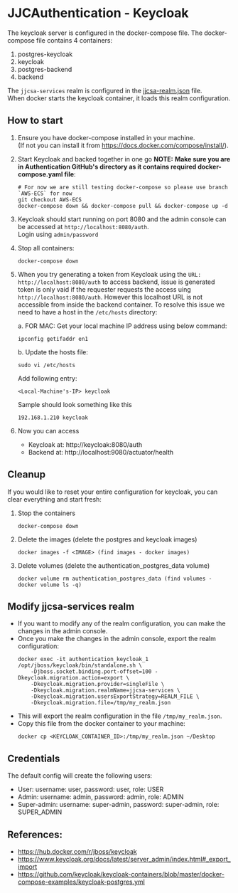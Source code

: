 # JJCAuthentication - Keycloak

The keycloak server is configured in the docker-compose file. The docker-compose file contains 4 containers:
1) postgres-keycloak
2) keycloak
3) postgres-backend
4) backend

The `jjcsa-services` realm is configured in the [jjcsa-realm.json](jjcsa-realm.json) file.  
When docker starts the keycloak container, it loads this realm configuration.

## How to start

1. Ensure you have docker-compose installed in your machine.  
    (If not you can install it from https://docs.docker.com/compose/install/).

2. Start Keycloak and backed together in one go
   **NOTE:** **Make sure you are in Authentication GitHub's directory as it contains required docker-compose.yaml file**:
    ```commandline
    # For now we are still testing docker-compose so please use branch `AWS-ECS` for now
    git checkout AWS-ECS
    docker-compose down && docker-compose pull && docker-compose up -d
    ```

3. Keycloak should start running on port 8080 and the admin console can be accessed at `http://localhost:8080/auth`.  
    Login using `admin/password`

4. Stop all containers:
    ```commandline
    docker-compose down
    ```

5. When you try generating a token from Keycloak using the `URL: http://localhost:8080/auth` to access backend, issue is generated token is only vaid if the requester requests the access uing `http://localhost:8080/auth`.
However this localhost URL is not accessible from inside the backend container. 
To resolve this issue we need to have a host in the `/etc/hosts` directory:

   a. FOR MAC: Get your local machine IP address using below command:
    ```
    ipconfig getifaddr en1
    ```
    
   b. Update the hosts file:
    ```commandline
    sudo vi /etc/hosts
    ```
    Add following entry:
    ```
    <Local-Machine's-IP> keycloak
    ```
    Sample should look something like this 
    ```
    192.168.1.210 keycloak
    ```

6. Now you can access 
    - Keycloak at: http://keycloak:8080/auth
    - Backend at: http://localhost:9080/actuator/health




## Cleanup <It is PENDING>

If you would like to reset your entire configuration for keycloak, you can clear everything and start fresh:

1. Stop the containers
    ```commandline
    docker-compose down
    ```
1. Delete the images (delete the postgres and keycloak images)
    ```commandline
    docker images -f <IMAGE> (find images - docker images)
    ```

1. Delete volumes (delete the authentication_postgres_data volume)
    ```commandline
    docker volume rm authentication_postgres_data (find volumes - docker volume ls -q)
    ```

## Modify jjcsa-services realm

- If you want to modify any of the realm configuration, you can make the changes in the admin console.
- Once you make the changes in the admin console, export the realm configuration:
    ```commandline
    docker exec -it authentication_keycloak_1 /opt/jboss/keycloak/bin/standalone.sh \
        -Djboss.socket.binding.port-offset=100 -Dkeycloak.migration.action=export \
        -Dkeycloak.migration.provider=singleFile \
        -Dkeycloak.migration.realmName=jjcsa-services \
        -Dkeycloak.migration.usersExportStrategy=REALM_FILE \
        -Dkeycloak.migration.file=/tmp/my_realm.json
    ```
- This will export the realm configuration in the file `/tmp/my_realm.json`.
- Copy this file from the docker container to your machine:
    ```commandline
    docker cp <KEYCLOAK_CONTAINER_ID>:/tmp/my_realm.json ~/Desktop
    ```

## Credentials
The default config will create the following users:
- User: username: user, password: user, role: USER
- Admin: username: admin, password: admin, role: ADMIN
- Super-admin: username: super-admin, password: super-admin, role: SUPER_ADMIN

## References:
- https://hub.docker.com/r/jboss/keycloak
- https://www.keycloak.org/docs/latest/server_admin/index.html#_export_import
- https://github.com/keycloak/keycloak-containers/blob/master/docker-compose-examples/keycloak-postgres.yml
